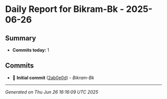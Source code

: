 # Daily Report for Bikram-Bk - 2025-06-26

## Summary
- **Commits today:** 1

## Commits

- 🔧 **Initial commit** ([2ab0e0d](../../commit/2ab0e0d)) - *Bikram-Bk*

---
*Generated on Thu Jun 26 16:16:09 UTC 2025*
